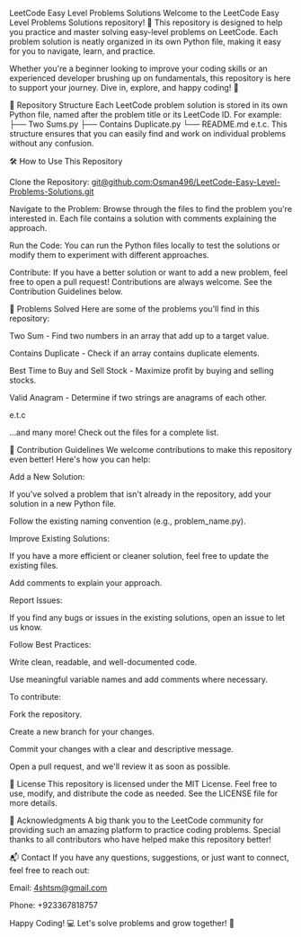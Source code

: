 LeetCode Easy Level Problems Solutions
Welcome to the LeetCode Easy Level Problems Solutions repository! 🎉
This repository is designed to help you practice and master solving easy-level problems on LeetCode. Each problem solution is neatly organized in its own Python file, making it easy for you to navigate, learn, and practice.

Whether you're a beginner looking to improve your coding skills or an experienced developer brushing up on fundamentals, this repository is here to support your journey. Dive in, explore, and happy coding! 🚀

📁 Repository Structure
Each LeetCode problem solution is stored in its own Python file, named after the problem title or its LeetCode ID. For example:
├── Two Sums.py
├── Contains Duplicate.py
└── README.md
e.t.c.
This structure ensures that you can easily find and work on individual problems without any confusion.

🛠️ How to Use This Repository

Clone the Repository:
[git@github.com:Osman496/LeetCode-Easy-Level-Problems-Solutions.git](https://github.com/Osman496/LeetCode-Easy-Level-Problems-Solutions.git)

Navigate to the Problem:
Browse through the files to find the problem you're interested in. Each file contains a solution with comments explaining the approach.

Run the Code:
You can run the Python files locally to test the solutions or modify them to experiment with different approaches.

Contribute:
If you have a better solution or want to add a new problem, feel free to open a pull request! Contributions are always welcome. See the Contribution Guidelines below.

🧩 Problems Solved
Here are some of the problems you'll find in this repository:

Two Sum - Find two numbers in an array that add up to a target value.

Contains Duplicate - Check if an array contains duplicate elements.

Best Time to Buy and Sell Stock - Maximize profit by buying and selling stocks.

Valid Anagram - Determine if two strings are anagrams of each other.

e.t.c

...and many more! Check out the files for a complete list.

🤝 Contribution Guidelines
We welcome contributions to make this repository even better! Here's how you can help:

Add a New Solution:

If you've solved a problem that isn't already in the repository, add your solution in a new Python file.

Follow the existing naming convention (e.g., problem_name.py).

Improve Existing Solutions:

If you have a more efficient or cleaner solution, feel free to update the existing files.

Add comments to explain your approach.

Report Issues:

If you find any bugs or issues in the existing solutions, open an issue to let us know.

Follow Best Practices:

Write clean, readable, and well-documented code.

Use meaningful variable names and add comments where necessary.

To contribute:

Fork the repository.

Create a new branch for your changes.

Commit your changes with a clear and descriptive message.

Open a pull request, and we'll review it as soon as possible.

📜 License
This repository is licensed under the MIT License. Feel free to use, modify, and distribute the code as needed. See the LICENSE file for more details.

🙏 Acknowledgments
A big thank you to the LeetCode community for providing such an amazing platform to practice coding problems. Special thanks to all contributors who have helped make this repository better!

📬 Contact
If you have any questions, suggestions, or just want to connect, feel free to reach out:

Email: 4shtsm@gmail.com

Phone: +923367818757

Happy Coding! 💻
Let's solve problems and grow together! 🌱
